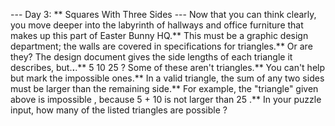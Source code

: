 --- Day 3: ** Squares With Three Sides ---
Now that you can think clearly, you move deeper into the labyrinth of hallways and office furniture that makes up this part of Easter Bunny HQ.** This must be a graphic design department; the walls are covered in specifications for triangles.**
Or are they?
The design document gives the side lengths of each triangle it describes, but.**.**.**
5 10 25
?  Some of these aren't triangles.** You can't help but mark the impossible ones.**
In a valid triangle, the sum of any two sides must be larger than the remaining side.**  For example, the "triangle" given above is
impossible
, because
5 + 10
is not larger than
25
.**
In your puzzle input,
how many
of the listed triangles are
possible
?